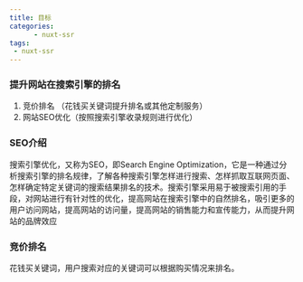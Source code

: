 ```yaml
---
title: 目标
categories:
      - nuxt-ssr
tags:
 - nuxt-ssr
---
```



### 提升网站在搜索引擎的排名

1. 竞价排名 （花钱买关键词提升排名或其他定制服务）
2. 网站SEO优化（按照搜索引擎收录规则进行优化）


### SEO介绍

搜索引擎优化，又称为SEO，即Search Engine Optimization，它是一种通过分析搜索引擎的排名规律，了解各种搜索引擎怎样进行搜索、怎样抓取互联网页面、怎样确定特定关键词的搜索结果排名的技术。搜索引擎采用易于被搜索引用的手段，对网站进行有针对性的优化，提高网站在搜索引擎中的自然排名，吸引更多的用户访问网站，提高网站的访问量，提高网站的销售能力和宣传能力，从而提升网站的品牌效应

### 竞价排名

花钱买关键词，用户搜索对应的关键词可以根据购买情况来排名。

